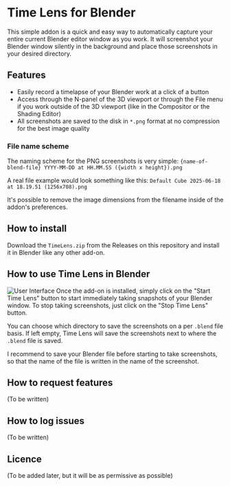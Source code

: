 # Time Lens for Blender

This simple addon is a quick and easy way to automatically capture your entire current Blender editor window as you work. It will screenshot your Blender window silently in the background and place those screenshots in your desired directory.

## Features
- Easily record a timelapse of your Blender work at a click of a button
- Access through the N-panel of the 3D viewport or through the File menu if you work outside of the 3D viewport (like in the Compositor or the Shading Editor)
- All screenshots are saved to the disk in `*.png` format at no compression for the best image quality

### File name scheme
The naming scheme for the PNG screenshots is very simple:
`{name-of-blend-file} YYYY-MM-DD at HH.MM.SS ({width x height}).png`

A real file example would look something like this:
`Default Cube 2025-06-18 at 18.19.51 (1256x708).png`

It's possible to remove the image dimensions from the filename inside of the addon's preferences.

## How to install
Download the `TimeLens.zip` from the Releases on this repository and install it in Blender like any other add-on.

## How to use Time Lens in Blender
![User Interface](https://github.com/shinjipons/time-lens/repo-assets/n-panel.png)
Once the add-on is installed, simply click on the "Start Time Lens" button to start immediately taking snapshots of your Blender window. To stop taking screenshots, just click on the "Stop Time Lens" button.

You can choose which directory to save the screenshots on a per `.blend` file basis. If left empty, Time Lens will save the screenshots next to where the `.blend` file is saved.

I recommend to save your Blender file before starting to take screenshots, so that the name of the file is written in the name of the screenshot.

## How to request features
(To be written)

## How to log issues
(To be written)

## Licence
(To be added later, but it will be as permissive as possible)